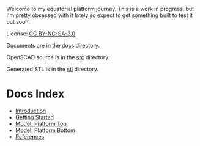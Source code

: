 Welcome to my equatorial platform journey.  This is a work in progress, but I'm pretty obsessed with it lately so expect to get something built to test it out soon.

License: [CC BY-NC-SA-3.0](https://creativecommons.org/licenses/by-nc-sa/3.0/)

Documents are in the [docs](docs/) directory.

OpenSCAD source is in the [src](src/) directory.

Generated STL is in the [stl](stl/) directory.

# Docs Index

* [Introduction](docs/05-introduction.md)
* [Getting Started](docs/10-getting-started.md)
* [Model: Platform Top](docs/30-model-platform-top.md)
* [Model: Platform Bottom](docs/50-model-platform-bottom.md)
* [References](docs/99-references.md)